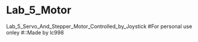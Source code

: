 # Lab_5_Motor
Lab_5_Servo_And_Stepper_Motor_Controlled_by_Joystick
#For personal use onley
#::Made by lc998
